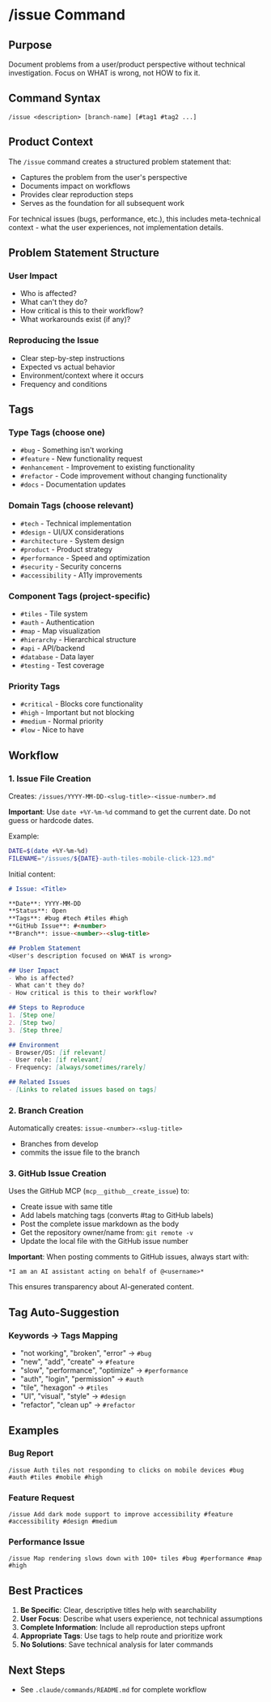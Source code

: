 # /issue Command

## Purpose
Document problems from a user/product perspective without technical investigation. Focus on WHAT is wrong, not HOW to fix it.

## Command Syntax
```
/issue <description> [branch-name] [#tag1 #tag2 ...]
```

## Product Context
The `/issue` command creates a structured problem statement that:
- Captures the problem from the user's perspective
- Documents impact on workflows
- Provides clear reproduction steps
- Serves as the foundation for all subsequent work

For technical issues (bugs, performance, etc.), this includes meta-technical context - what the user experiences, not implementation details.

## Problem Statement Structure

### User Impact
- Who is affected?
- What can't they do?
- How critical is this to their workflow?
- What workarounds exist (if any)?

### Reproducing the Issue
- Clear step-by-step instructions
- Expected vs actual behavior
- Environment/context where it occurs
- Frequency and conditions

## Tags

### Type Tags (choose one)
- `#bug` - Something isn't working
- `#feature` - New functionality request
- `#enhancement` - Improvement to existing functionality
- `#refactor` - Code improvement without changing functionality
- `#docs` - Documentation updates

### Domain Tags (choose relevant)
- `#tech` - Technical implementation
- `#design` - UI/UX considerations
- `#architecture` - System design
- `#product` - Product strategy
- `#performance` - Speed and optimization
- `#security` - Security concerns
- `#accessibility` - A11y improvements

### Component Tags (project-specific)
- `#tiles` - Tile system
- `#auth` - Authentication
- `#map` - Map visualization
- `#hierarchy` - Hierarchical structure
- `#api` - API/backend
- `#database` - Data layer
- `#testing` - Test coverage

### Priority Tags
- `#critical` - Blocks core functionality
- `#high` - Important but not blocking
- `#medium` - Normal priority
- `#low` - Nice to have

## Workflow

### 1. Issue File Creation
Creates: `/issues/YYYY-MM-DD-<slug-title>-<issue-number>.md`

**Important**: Use `date +%Y-%m-%d` command to get the current date. Do not guess or hardcode dates.

Example:
```bash
DATE=$(date +%Y-%m-%d)
FILENAME="/issues/${DATE}-auth-tiles-mobile-click-123.md"
```

Initial content:
```markdown
# Issue: <Title>

**Date**: YYYY-MM-DD
**Status**: Open
**Tags**: #bug #tech #tiles #high
**GitHub Issue**: #<number>
**Branch**: issue-<number>-<slug-title>

## Problem Statement
<User's description focused on WHAT is wrong>

## User Impact
- Who is affected?
- What can't they do?
- How critical is this to their workflow?

## Steps to Reproduce
1. [Step one]
2. [Step two]
3. [Step three]

## Environment
- Browser/OS: [if relevant]
- User role: [if relevant]
- Frequency: [always/sometimes/rarely]

## Related Issues
- [Links to related issues based on tags]
```

### 2. Branch Creation
Automatically creates: `issue-<number>-<slug-title>`
- Branches from develop
- commits the issue file to the branch

### 3. GitHub Issue Creation
Uses the GitHub MCP (`mcp__github__create_issue`) to:
- Create issue with same title
- Add labels matching tags (converts #tag to GitHub labels)
- Post the complete issue markdown as the body
- Get the repository owner/name from: `git remote -v`
- Update the local file with the GitHub issue number

**Important**: When posting comments to GitHub issues, always start with:
```
*I am an AI assistant acting on behalf of @<username>*
```
This ensures transparency about AI-generated content.

## Tag Auto-Suggestion

### Keywords → Tags Mapping
- "not working", "broken", "error" → `#bug`
- "new", "add", "create" → `#feature`
- "slow", "performance", "optimize" → `#performance`
- "auth", "login", "permission" → `#auth`
- "tile", "hexagon" → `#tiles`
- "UI", "visual", "style" → `#design`
- "refactor", "clean up" → `#refactor`

## Examples

### Bug Report
```
/issue Auth tiles not responding to clicks on mobile devices #bug #auth #tiles #mobile #high
```

### Feature Request
```
/issue Add dark mode support to improve accessibility #feature #accessibility #design #medium
```

### Performance Issue
```
/issue Map rendering slows down with 100+ tiles #bug #performance #map #high
```

## Best Practices

1. **Be Specific**: Clear, descriptive titles help with searchability
2. **User Focus**: Describe what users experience, not technical assumptions
3. **Complete Information**: Include all reproduction steps upfront
4. **Appropriate Tags**: Use tags to help route and prioritize work
5. **No Solutions**: Save technical analysis for later commands

## Next Steps
- See `.claude/commands/README.md` for complete workflow